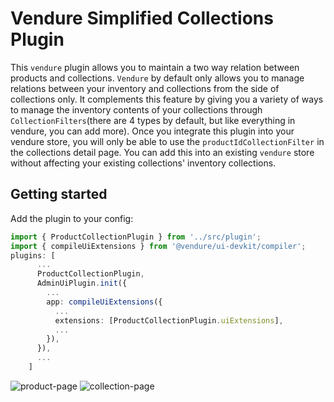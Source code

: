 # Vendure Simplified  Collections Plugin
This `vendure` plugin allows you to maintain a two way relation between products and collections. `Vendure` by default only allows you to manage relations between your inventory and collections from the side of collections only. It complements this feature by giving you a variety of ways to manage the inventory contents of your collections through `CollectionFilters`(there are 4 types by default, but like everything in vendure, you can add more). Once you integrate this plugin into your vendure store, you will only be able to use the `productIdCollectionFilter` in the collections detail page. You can add this into an existing `vendure` store without affecting your existing collections' inventory collections.
## Getting started
Add the plugin to your config:
```ts
import { ProductCollectionPlugin } from '../src/plugin';
import { compileUiExtensions } from '@vendure/ui-devkit/compiler';
plugins: [
      ...
      ProductCollectionPlugin,
      AdminUiPlugin.init({
        ...
        app: compileUiExtensions({
          ...
          extensions: [ProductCollectionPlugin.uiExtensions],
          ...
        }),
      }),
      ...
    ]
```
![product-page](https://github.com/dalyathan/vendure-simplified-collections-plugin/assets/39517388/d7e5ac1a-a70e-4375-8371-92c00dea48b4)
![collection-page](https://github.com/dalyathan/vendure-simplified-collections-plugin/assets/39517388/17cb2ab9-fb8c-4786-b1a3-50b292abc65d)
